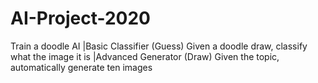 # AI-Project-2020

Train a doodle AI
|Basic
  Classifier (Guess)
  Given a doodle draw, classify what the image it is
|Advanced
  Generator (Draw)
  Given the topic, automatically generate ten images
